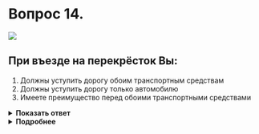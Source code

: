 # Вопрос 14.

![](https://s.drom.ru/i24227/pdd/tickets/2016/1542608596.jpg)

## При въезде на перекрёсток Вы:

1. Должны уступить дорогу обоим транспортным средствам
2. Должны уступить дорогу только автомобилю
3. Имеете преимущество перед обоими транспортными средствами

<details>
<summary><b>Показать ответ</b></summary>
Правильный ответ: 1
</details>
<details>
<summary><b>Подробнее</b></summary>
При въезде на перекресток, на котором организовано круговое движение, обозначенный знаком 4.3 «Круговое движение», Вы обязаны уступить дорогу всем ТС, движущимся по такому перекрестку.
(Пункт 13.11.1 ПДД)
(Изменения ПДД от 8 ноября 2017)
</details>